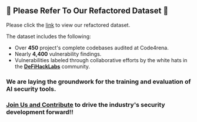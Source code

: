 ## 🚧 Please Refer To Our Refactored Dataset 🚧
Please click the [link](https://drive.google.com/drive/folders/1b3jp6SaNehX4ccZbrmbqeBUoXijXTOmz) to view our refactored dataset.

The dataset includes the following:
- Over **450** project's complete codebases audited at Code4rena.
- Nearly **4,400** vulnerability findings.
- Vulnerabilities labeled through collaborative efforts by the white hats in the **[DeFiHackLabs](https://x.com/DeFiHackLabs)** community.

### We are laying the groundwork for the training and evaluation of AI security tools.
### [Join Us and Contribute](https://www.notion.so/Bastet-Dataset-217573b5d69a8013b27ac453ef5265b2?source=copy_link) to drive the industry's security development forward!!